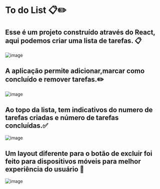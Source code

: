 # To do List 📋✏️

## Esse é um projeto construído através do React, aqui podemos criar uma lista de tarefas. 📋

![image](https://github.com/ramongds/To-do-List/assets/159197346/4f201090-fc39-47c8-9135-353628cd54fa)

## A aplicação permite adicionar,marcar como concluído e remover tarefas.✏️

![image](https://github.com/ramongds/To-do-List/assets/159197346/75ccd9af-f214-4038-a3c1-dabd8bdc6d4c)

## Ao topo da lista, tem indicativos do numero de tarefas criadas e número de tarefas concluídas.✅

![image](https://github.com/ramongds/To-do-List/assets/159197346/f3c0ee08-5892-4dcb-a23c-0dca9f940baa)

## Um layout diferente para o botão de excluir foi feito para dispositivos móveis para melhor experiência do usuário 📱

![image](https://github.com/ramongds/To-do-List/assets/159197346/d998189b-6796-4760-a7a2-725afb74a3c6)
